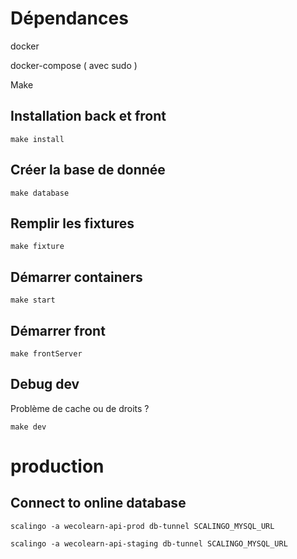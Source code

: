 # Dépendances

docker

docker-compose ( avec sudo )

Make

## Installation back et front

``
make install
``


## Créer la base de donnée

``
make database
``

## Remplir les fixtures

``
make fixture
``

## Démarrer containers

``
make start
``



## Démarrer front 

``
make frontServer
``



## Debug dev

Problème de cache ou de droits ?   

``
make dev
``


# production

## Connect to online database

``
scalingo -a wecolearn-api-prod db-tunnel SCALINGO_MYSQL_URL
``

``
scalingo -a wecolearn-api-staging db-tunnel SCALINGO_MYSQL_URL
``









